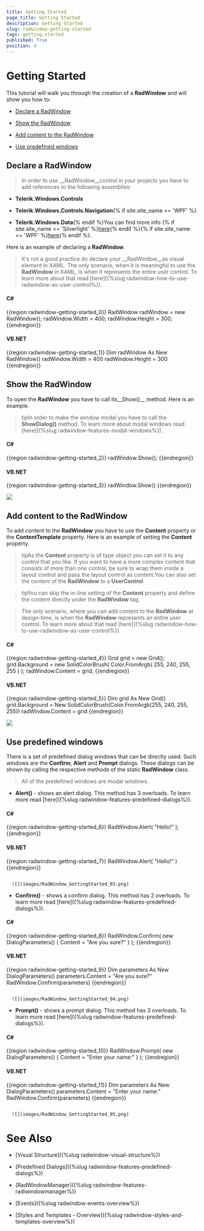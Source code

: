 ```yaml
---
title: Getting Started
page_title: Getting Started
description: Getting Started
slug: radwindow-getting-started
tags: getting,started
published: True
position: 4
---
```


# Getting Started



This tutorial will walk you through the creation of a __RadWindow__ and will show you how to:

* [Declare a RadWindow](#Declare_a_RadWindow)

* [Show the RadWindow](#Show_the_RadWindow)

* [Add content to the RadWindow](#Add_content_to_the_RadWindow)

* [Use predefined windows](#Use_predefined_windows)

## Declare a RadWindow



>In order to use __RadWindow__control in your projects you have to add references to the following assemblies:

* __Telerik.Windows.Controls__

* __Telerik.Windows.Controls.Navigation__{% if site.site_name == 'WPF' %}

* __Telerik.Windows.Data__{% endif %}You can find more info 
            {% if site.site_name == 'Silverlight' %}[here](http://www.telerik.com/help/silverlight/installation-installing-controls-dependencies.html){% endif %}{% if site.site_name == 'WPF' %}[here](http://www.telerik.com/help/wpf/installation-installing-controls-dependencies-wpf.html){% endif %}.



Here is an example of declaring a __RadWindow__.

>It's not a good practice do declare your __RadWindow__as visual element in XAML. The only scenario, when it is meaningful to use the __RadWindow__ in XAML, is when it represents the entire user control. To learn more about that read [here]({%slug radwindow-how-to-use-radwindow-as-user-control%}).

#### __C#__

{{region radwindow-getting-started_0}}
	RadWindow radWindow = new RadWindow();
	radWindow.Width = 400;
	radWindow.Height = 300;
	{{endregion}}



#### __VB.NET__

{{region radwindow-getting-started_1}}
	Dim radWindow As New RadWindow()
	radWindow.Width = 400
	radWindow.Height = 300
	{{endregion}}



## Show the RadWindow

To open the __RadWindow__ you have to call its__Show()__ method. Here is an example.

>tipIn order to make the window modal you have to call the __ShowDialog()__ method. To learn more about modal windows read [here]({%slug radwindow-features-modal-windows%}).

#### __C#__

{{region radwindow-getting-started_2}}
	radWindow.Show();
	{{endregion}}



#### __VB.NET__

{{region radwindow-getting-started_3}}
	radWindow.Show()
	{{endregion}}



![](images/RadWindow_GettingStarted_01.png)

## Add content to the RadWindow

To add content to the __RadWindow__ you have to use the __Content__ property or the __ContentTemplate__ property. Here is an example of setting the __Content__ property.

>tipAs the __Content__ property is of type object you can set it to any control that you like. If you want to have a more complex content that consists of more than one control, be sure to wrap them inside a layout control and pass the layout control as content.You can also set the content of the __RadWindow__ to a __UserControl__.

>tipYou can skip the in-line setting of the __Content__ property and define the content directly under the __RadWindow__ tag.

>The only scenario, where you can add content to the __RadWindow__ at design-time, is when the __RadWindow__ represents an entire user control. To learn more about that read [here]({%slug radwindow-how-to-use-radwindow-as-user-control%}).

#### __C#__

{{region radwindow-getting-started_4}}
	Grid grid = new Grid();
	grid.Background = new SolidColorBrush( Color.FromArgb( 255, 240, 255, 255 ) );
	radWindow.Content = grid;
	{{endregion}}



#### __VB.NET__

{{region radwindow-getting-started_5}}
	Dim grid As New Grid()
	grid.Background = New SolidColorBrush(Color.FromArgb(255, 240, 255, 255))
	radWindow.Content = grid
	{{endregion}}



![](images/RadWindow_GettingStarted_02.png)

## Use predefined windows

There is a set of predefined dialog windows that can be directly used. Such windows are the __Confirm__, __Alert__ and __Prompt__ dialogs. These dialogs can be shown by calling the respective methods of the static __RadWindow__ class.

>All of the predefined windows are modal windows.

* __Alert()__ - shows an alert dialog. This method has 3 overloads. To learn more read [here]({%slug radwindow-features-predefined-dialogs%}).


#### __C#__

{{region radwindow-getting-started_6}}
	RadWindow.Alert( "Hello!" );
	{{endregion}}



#### __VB.NET__

{{region radwindow-getting-started_7}}
	RadWindow.Alert( "Hello!" )
	{{endregion}}




         
      ![](images/RadWindow_GettingStarted_03.png)

* __Confirm()__ - shows a confirm dialog. This method has 2 overloads. To learn more read [here]({%slug radwindow-features-predefined-dialogs%}).


#### __C#__

{{region radwindow-getting-started_8}}
	RadWindow.Confirm( new DialogParameters()
	{
	    Content = "Are you sure?"
	} );
	{{endregion}}



#### __VB.NET__

{{region radwindow-getting-started_9}}
	Dim parameters As New DialogParameters()
	parameters.Content = "Are you sure?"
	RadWindow.Confirm(parameters)
	{{endregion}}




         
      ![](images/RadWindow_GettingStarted_04.png)

* __Prompt()__ - shows a prompt dialog. This method has 3 overloads. To learn more read [here]({%slug radwindow-features-predefined-dialogs%}).


#### __C#__

{{region radwindow-getting-started_10}}
	RadWindow.Prompt( new DialogParameters()
	{
	    Content = "Enter your name:"
	} );
	{{endregion}}



#### __VB.NET__

{{region radwindow-getting-started_11}}
	Dim parameters As New DialogParameters()
	parameters.Content = "Enter your name:"
	RadWindow.Confirm(parameters)
	{{endregion}}




         
      ![](images/RadWindow_GettingStarted_05.png)

# See Also

 * [Visual Structure]({%slug radwindow-visual-structure%})

 * [Predefined Dialogs]({%slug radwindow-features-predefined-dialogs%})

 * [RadWindowManager]({%slug radwindow-features-radiwindowmanager%})

 * [Events]({%slug radwindow-events-overview%})

 * [Styles and Templates - Overview]({%slug radwindow-styles-and-templates-overview%})
